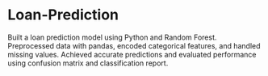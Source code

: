# Loan-Prediction
Built a loan prediction model using Python and Random Forest. Preprocessed data with pandas, encoded categorical features, and handled missing values. Achieved accurate predictions and evaluated performance using confusion matrix and classification report.
